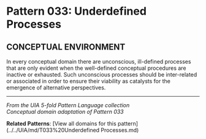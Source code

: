 # Pattern 033: Underdefined Processes

## CONCEPTUAL ENVIRONMENT

In every conceptual domain there are unconscious, ill-defined processes that are only evident when the well-defined conceptual procedures are inactive or exhausted. Such unconscious processes should be inter-related or associated in order to ensure their viability as catalysts for the emergence of alternative perspectives.

---

*From the UIA 5-fold Pattern Language collection*  
*Conceptual domain adaptation of Pattern 033*

**Related Patterns**: [View all domains for this pattern](../../UIA/md/T033%20Underdefined Processes.md)
